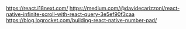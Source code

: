 https://react.i18next.com/
https://medium.com/@davidecarizzoni/react-native-infinite-scroll-with-react-query-3e5ef90f3caa
https://blog.logrocket.com/building-react-native-number-pad/